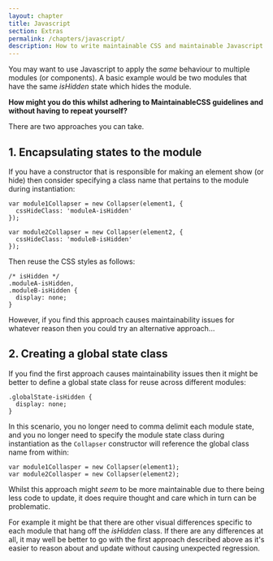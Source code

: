 ```yaml
---
layout: chapter
title: Javascript
section: Extras
permalink: /chapters/javascript/
description: How to write maintainable CSS and maintainable Javascript at the same time.
---
```


You may want to use Javascript to apply the *same* behaviour to multiple modules (or components). A basic example would be two modules that have the same *isHidden* state which hides the module.

**How might you do this whilst adhering to MaintainableCSS guidelines and without having to repeat yourself?**

There are two approaches you can take.

## 1. Encapsulating states to the module

If you have a constructor that is responsible for making an element show (or hide) then consider specifying a class name that pertains to the module during instantiation:

	var module1Collapser = new Collapser(element1, {
	  cssHideClass: 'moduleA-isHidden'
	});

	var module2Collapser = new Collapser(element2, {
	  cssHideClass: 'moduleB-isHidden'
	});

Then reuse the CSS styles as follows:

	/* isHidden */
	.moduleA-isHidden,
	.moduleB-isHidden {
      display: none;
	}

However, if you find this approach causes maintainability issues for whatever reason then you could try an alternative approach...

## 2. Creating a global state class

If you find the first approach causes maintainability issues then it might be better to define a global state class for reuse across different modules:

	.globalState-isHidden {
      display: none;
	}

In this scenario, you no longer need to comma delimit each module state, and you no longer need to specify the module state class during instantiation as the `Collapser` constructor will reference the global class name from within:

	var module1Collasper = new Collapser(element1);
	var module2Collasper = new Collapser(element2);

Whilst this approach might *seem* to be more maintainable due to there being less code to update, it does require thought and care which in turn can be problematic.

For example it might be that there are other visual differences specific to each module that hang off the *isHidden* class. If there are any differences at all, it may well be better to go with the first approach described above as it's easier to reason about and update without causing unexpected regression.

<!-- display: flex vs display: block -->